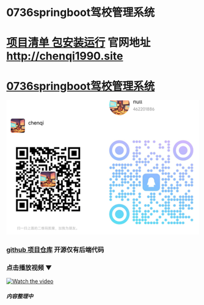 # 0736springboot驾校管理系统


# [项目清单 包安装运行](http://chenqi1990.site) 官网地址 http://chenqi1990.site

# [0736springboot驾校管理系统](https://github.com/GraduationProject-springboot/0736springboot)

![picture](https://raw.githubusercontent.com/GraduationProject-springboot/.github/main/img/wx.png)

### [github 项目仓库](https://github.com/GraduationProject-springboot/allSpringbootProjects) 开源仅有后端代码

### 点击播放视频 ▼
[![Watch the video](https://i.sstatic.net/Vp2cE.png)](https://www.bilibili.com/video/BV14HerezEwW?p=87)

#####   内容整理中  











